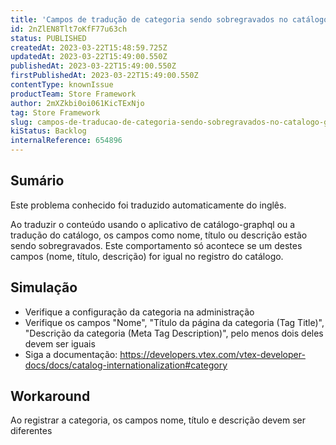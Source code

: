```yaml
---
title: 'Campos de tradução de categoria sendo sobregravados no catálogo graphql'
id: 2nZlEN8Tlt7oKfF77u63ch
status: PUBLISHED
createdAt: 2023-03-22T15:48:59.725Z
updatedAt: 2023-03-22T15:49:00.550Z
publishedAt: 2023-03-22T15:49:00.550Z
firstPublishedAt: 2023-03-22T15:49:00.550Z
contentType: knownIssue
productTeam: Store Framework
author: 2mXZkbi0oi061KicTExNjo
tag: Store Framework
slug: campos-de-traducao-de-categoria-sendo-sobregravados-no-catalogo-graphql
kiStatus: Backlog
internalReference: 654896
---
```


## Sumário

<div class="alert alert-info">
  <p>Este problema conhecido foi traduzido automaticamente do inglês.</p>
</div>


Ao traduzir o conteúdo usando o aplicativo de catálogo-graphql ou a tradução do catálogo, os campos como nome, título ou descrição estão sendo sobregravados. Este comportamento só acontece se um destes campos (nome, título, descrição) for igual no registro do catálogo.


##

## Simulação



- Verifique a configuração da categoria na administração
- Verifique os campos "Nome", "Título da página da categoria (Tag Title)", "Descrição da categoria (Meta Tag Description)", pelo menos dois deles devem ser iguais
- Siga a documentação: https://developers.vtex.com/vtex-developer-docs/docs/catalog-internationalization#category


##

## Workaround


Ao registrar a categoria, os campos nome, título e descrição devem ser diferentes



